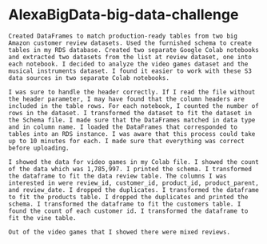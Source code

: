 # AlexaBigData-big-data-challenge
	Created DataFrames to match production-ready tables from two big Amazon customer review datasets. Used the furnished schema to create tables in my RDS database. Created two separate Google Colab notebooks and extracted two datasets from the list at review dataset, one into each notebook. I decided to analyze the video games dataset and the musical instruments dataset. I found it easier to work with these S3 data sources in two separate Colab notebooks.

	I was sure to handle the header correctly. If I read the file without the header parameter, I may have found that the column headers are included in the table rows. For each notebook, I counted the number of rows in the dataset. I transformed the dataset to fit the dataset in the Schema file. I made sure that the DataFrames matched in data type and in column name. I loaded the DataFrames that corresponded to tables into an RDS instance. I was aware that this process could take up to 10 minutes for each. I made sure that everything was correct before uploading.

	I showed the data for video games in my Colab file. I showed the count of the data which was 1,785,997. I printed the schema. I transformed the dataframe to fit the data review table. The columns I was interested in were review_id, customer_id, product_id, product_parent, and review_date. I dropped the duplicates. I transformed the dataframe to fit the products table. I dropped the duplicates and printed the schema. I transformed the dataframe to fit the customers table. I found the count of each customer id. I transformed the dataframe to fit the vine table. 
	
	Out of the video games that I showed there were mixed reviews. 




